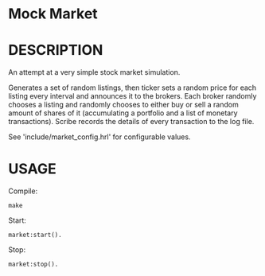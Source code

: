 # Mock Market #


DESCRIPTION
===========

An attempt at a very simple stock market simulation.

Generates a set of random listings, then ticker sets a random price for each
listing every interval and announces it to the brokers. Each broker randomly
chooses a listing and randomly chooses to either buy or sell a random amount of
shares of it (accumulating a portfolio and a list of monetary transactions).
Scribe records the details of every transaction to the log file.

See 'include/market_config.hrl' for configurable values.


USAGE
=====

Compile:

    make


Start:

    market:start().


Stop:

    market:stop().
